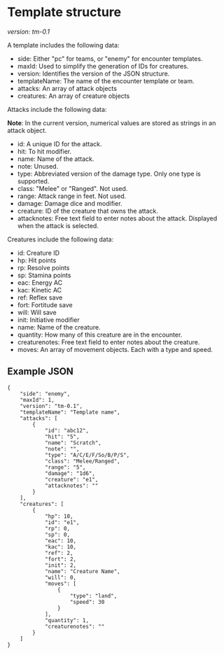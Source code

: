 # Template structure

*version: tm-0.1*

A template includes the following data:

* side: Either "pc" for teams, or "enemy" for encounter templates.
* maxId: Used to simplify the generation of IDs for creatures.
* version: Identifies the version of the JSON structure.
* templateName: The name of the encounter template or team.
* attacks: An array of attack objects
* creatures: An array of creature objects

Attacks include the following data:

**Note**: In the current version, numerical values are stored as strings in an attack object.

* id: A unique ID for the attack.
* hit: To hit modifier.
* name: Name of the attack.
* note: Unused.
* type: Abbreviated version of the damage type. Only one type is supported.
* class: "Melee" or "Ranged". Not used.
* range: Attack range in feet. Not used.
* damage: Damage dice and modifier.
* creature: ID of the creature that owns the attack.
* attacknotes: Free text field to enter notes about the attack. Displayed when the attack is selected.

Creatures include the following data:

* id: Creature ID
* hp: Hit points
* rp: Resolve points
* sp: Stamina points
* eac: Energy AC
* kac: Kinetic AC
* ref: Reflex save
* fort: Fortitude save
* will: Will save
* init: Initiative modifier
* name: Name of the creature.
* quantity: How many of this creature are in the encounter.
* creaturenotes: Free text field to enter notes about the creature.
* moves: An array of movement objects. Each with a type and speed.


## Example JSON

    {
        "side": "enemy",
        "maxId": 1,
        "version": "tm-0.1",
        "templateName": "Template name",
        "attacks": [
            {
                "id": "abc12",
                "hit": "5",
                "name": "Scratch",
                "note": "",
                "type": "A/C/E/F/So/B/P/S",
                "class": "Melee/Ranged",
                "range": "5",
                "damage": "1d6",
                "creature": "e1",
                "attacknotes": ""
            }
        ],
        "creatures": [
            {
                "hp": 10,
                "id": "e1",
                "rp": 0,
                "sp": 0,
                "eac": 10,
                "kac": 10,
                "ref": 2,
                "fort": 2,
                "init": 2,
                "name": "Creature Name",
                "will": 0,
                "moves": [
                    {
                        "type": "land",
                        "speed": 30
                    }
                ],
                "quantity": 1,
                "creaturenotes": ""
            }
        ]
    }